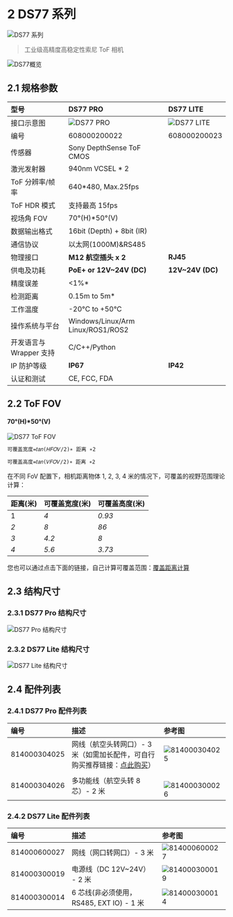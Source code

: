 # 2 DS77 系列

![DS77 系列](pic/DS77.png)

> 工业级高精度高稳定性索尼 ToF 相机

![DS77概览](pic/DS77_OverView.png)

## 2.1 规格参数

| 型号                    | DS77 PRO                          | DS77 LITE                         |
| :---------------------- | :-------------------------------- | :-------------------------------- |
| 接口示意图              | ![DS77 PRO](pic/DS77%20PRO.png)   | ![DS77 LITE](pic/DS77%20LITE.png) |
| 编号                    | 608000200022                      | 608000200023                      |
| 传感器                  | Sony DepthSense ToF CMOS          |                                   |
| 激光发射器              | 940nm VCSEL \* 2                  |                                   |
| ToF 分辨率/帧率         | 640\*480, Max.25fps               |                                   |
| ToF HDR 模式            | 支持最高 15fps                    |                                   |
| 视场角 FOV              | 70°(H)\*50°(V)                    |                                   |
| 数据输出格式            | 16bit (Depth) + 8bit (IR)         |                                   |
| 通信协议                | 以太网(1000M)\&RS485              |                                   |
| 物理接口                | **M12 航空插头 x 2**              | **RJ45**                          |
| 供电及功耗              | **PoE+ or 12V\~24V (DC)**         | **12V\~24V (DC)**                 |
| 精度误差                | <1%\*                             |                                   |
| 检测距离                | 0.15m to 5m\*                     |                                   |
| 工作温度                | -20°C to +50°C                    |                                   |
| 操作系统与平台          | Windows/Linux/Arm Linux/ROS1/ROS2 |                                   |
| 开发语言与 Wrapper 支持 | C/C++/Python                      |                                   |
| IP 防护等级             | **IP67**                          | **IP42**                          |
| 认证和测试              | CE, FCC, FDA                      |                                   |

## 2.2 ToF FOV

#### 70°(H)\*50°(V)

![DS77 ToF FOV](pic/DS77%20ToF%20FOV.png)

```md
可覆盖宽度=𝑡𝑎𝑛⁡(𝐻𝐹𝑂𝑉/2)∗ 距离 ∗2

可覆盖高度=𝑡𝑎𝑛⁡(𝑉𝐹𝑂𝑉/2)∗ 距离 ∗2
```

在不同 FoV 配置下，相机距离物体 1, 2, 3, 4 米的情况下，可覆盖的视野范围理论计算：

| 距离(米) | 可覆盖宽度(米) | 可覆盖高度(米) |
| :------- | :------------- | :------------- |
| 1        | _4_            | _0.93_         |
| _2_      | _8_            | _86_           |
| _3_      | _4.2_          | _8_            |
| _4_      | _5.6_          | _3.73_         |

您也可以通过点击下面的链接，自己计算可覆盖范围：[覆盖距离计算](https://www.kdocs.cn/l/cvmbEWjsQuJx?from=docs&reqtype=kdocs&t=1672037944674)

## 2.3 结构尺寸

### 2.3.1 DS77 Pro 结构尺寸<!-- {docsify-ignore} -->

![DS77 Pro 结构尺寸](pic/Vzense%20DS77PRO_Assembly%20Materials.png)

### 2.3.2 DS77 Lite 结构尺寸<!-- {docsify-ignore} -->

![DS77 Lite 结构尺寸](pic/Vzense%20DS77CLITE_Assembly%20Materials.png)

## 2.4 配件列表

### 2.4.1 DS77 Pro 配件列表<!-- {docsify-ignore} -->

| 编号         | 描述                                                                                                                                                               | 参考图                                   |
| :----------- | :----------------------------------------------------------------------------------------------------------------------------------------------------------------- | :--------------------------------------- |
| 814000304025 | 网线（航空头转网口）- 3 米（如需加长配件，可自行购买推荐链接：[点此购买](https://detail.tmall.com/item.htm?abbucket=10&id=672591664076&ns=1&skuId=5016380930404)） | ![814000304025](pic/814000304025.png)    |
| 814000304026 | 多功能线（航空头转 8 芯）- 2 米                                                                                                                                    | 　 ![814000300026](pic/814000300026.png) |

### 2.4.2 DS77 Lite 配件列表<!-- {docsify-ignore} -->

| 编号         | 描述                                     | 参考图                                  |
| :----------- | :--------------------------------------- | :-------------------------------------- |
| 814000600027 | 网线（网口转网口）- 3 米                 | ![814000600027](pic/814000600027.png)   |
| 814000300019 | 电源线（DC 12V\~24V） - 2 米             | ![814000300019](pic/814000300019.png)　 |
| 814000300014 | 6 芯线(非必须使用，RS485, EXT IO) - 1 米 | ![814000300014](pic/814000300014.png)   |
